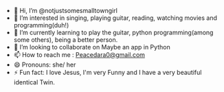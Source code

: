 - 👋 Hi, I’m @notjustsomesmalltowngirl
- 👀 I’m interested in singing, playing guitar, reading, watching movies and programming(duh!)
- 🌱 I’m currently learning to play the guitar, python programming(among some others), being a better person.
- 💞️ I’m looking to collaborate on Maybe an app in Python
- 📫 How to reach me : Peacedara0@gmail.com
- 😄 Pronouns: she/ her
- ⚡ Fun fact: I love Jesus, I'm very Funny and I have a very beautiful identical Twin.

<!---
notjustsomesmalltowngirl/notjustsomesmalltowngirl is a ✨ special ✨ repository because its `README.md` (this file) appears on your GitHub profile.
You can click the Preview link to take a look at your changes.
--->
